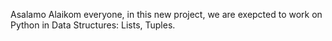 Asalamo Alaikom everyone, in this new project, we are exepcted to work on Python in Data Structures: Lists, Tuples.